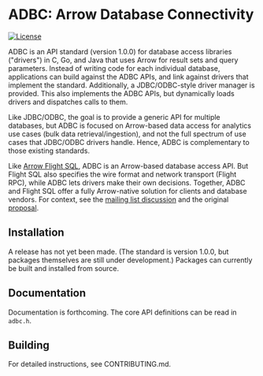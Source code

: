 <!---
  Licensed to the Apache Software Foundation (ASF) under one
  or more contributor license agreements.  See the NOTICE file
  distributed with this work for additional information
  regarding copyright ownership.  The ASF licenses this file
  to you under the Apache License, Version 2.0 (the
  "License"); you may not use this file except in compliance
  with the License.  You may obtain a copy of the License at

    http://www.apache.org/licenses/LICENSE-2.0

  Unless required by applicable law or agreed to in writing,
  software distributed under the License is distributed on an
  "AS IS" BASIS, WITHOUT WARRANTIES OR CONDITIONS OF ANY
  KIND, either express or implied.  See the License for the
  specific language governing permissions and limitations
  under the License.
-->

# ADBC: Arrow Database Connectivity

[![License](http://img.shields.io/:license-Apache%202-blue.svg)](https://github.com/apache/arrow-adbc/blob/master/LICENSE.txt)

ADBC is an API standard (version 1.0.0) for database access libraries ("drivers") in C, Go, and Java that uses Arrow for result sets and query parameters.
Instead of writing code for each individual database, applications can build against the ADBC APIs, and link against drivers that implement the standard.
Additionally, a JDBC/ODBC-style driver manager is provided. This also implements the ADBC APIs, but dynamically loads drivers and dispatches calls to them.

Like JDBC/ODBC, the goal is to provide a generic API for multiple databases, but ADBC is focused on Arrow-based data access for analytics use cases (bulk data retrieval/ingestion), and not the full spectrum of use cases that JDBC/ODBC drivers handle.
Hence, ADBC is complementary to those existing standards.

Like [Arrow Flight SQL][flight-sql], ADBC is an Arrow-based database access API.
But Flight SQL also specifies the wire format and network transport (Flight RPC), while ADBC lets drivers make their own decisions.
Together, ADBC and Flight SQL offer a fully Arrow-native solution for clients and database vendors.
For context, see the [mailing list discussion][ml-discussion] and the original [proposal][proposal].

[flight-sql]: https://arrow.apache.org/docs/format/FlightSql.html
[ml-discussion]: https://lists.apache.org/thread/gnz1kz2rj3rb8rh8qz7l0mv8lvzq254w
[proposal]: https://docs.google.com/document/d/1t7NrC76SyxL_OffATmjzZs2xcj1owdUsIF2WKL_Zw1U/edit#heading=h.r6o6j2navi4c

## Installation

A release has not yet been made.
(The standard is version 1.0.0, but packages themselves are still under development.)
Packages can currently be built and installed from source.

## Documentation

Documentation is forthcoming.
The core API definitions can be read in `adbc.h`.

## Building

For detailed instructions, see CONTRIBUTING.md.

